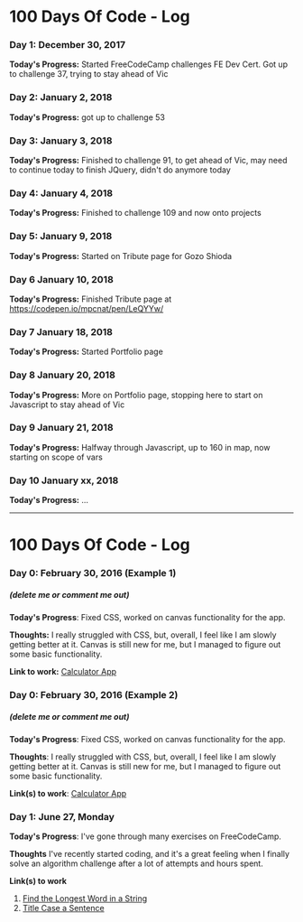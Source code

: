 # 100 Days Of Code - Log

### Day 1: December 30, 2017

**Today's Progress:** Started FreeCodeCamp challenges FE Dev Cert. Got up to challenge 37, trying to stay ahead of Vic

### Day 2: January 2, 2018

**Today's Progress:** got up to challenge 53

### Day 3: January 3, 2018

**Today's Progress:** Finished to challenge 91, to get ahead of Vic, may need to continue today to finish JQuery, didn't do anymore today

### Day 4: January 4, 2018

**Today's Progress:** Finished to challenge 109 and now onto projects

### Day 5: January 9, 2018

**Today's Progress:** Started on Tribute page for Gozo Shioda

### Day 6 January 10, 2018

**Today's Progress:** Finished Tribute page at https://codepen.io/mpcnat/pen/LeQYYw/

### Day 7 January 18, 2018

**Today's Progress:** Started Portfolio page

### Day 8 January 20, 2018

**Today's Progress:** More on Portfolio page, stopping here to start on Javascript to stay ahead of Vic

### Day 9 January 21, 2018

**Today's Progress:** Halfway through Javascript, up to 160 in map, now starting on scope of vars

### Day 10 January xx, 2018

**Today's Progress:** ...


---

# 100 Days Of Code - Log

### Day 0: February 30, 2016 (Example 1)
##### (delete me or comment me out)

**Today's Progress**: Fixed CSS, worked on canvas functionality for the app.

**Thoughts:** I really struggled with CSS, but, overall, I feel like I am slowly getting better at it. Canvas is still new for me, but I managed to figure out some basic functionality.

**Link to work:** [Calculator App](http://www.example.com)

### Day 0: February 30, 2016 (Example 2)
##### (delete me or comment me out)

**Today's Progress**: Fixed CSS, worked on canvas functionality for the app.

**Thoughts**: I really struggled with CSS, but, overall, I feel like I am slowly getting better at it. Canvas is still new for me, but I managed to figure out some basic functionality.

**Link(s) to work**: [Calculator App](http://www.example.com)


### Day 1: June 27, Monday

**Today's Progress**: I've gone through many exercises on FreeCodeCamp.

**Thoughts** I've recently started coding, and it's a great feeling when I finally solve an algorithm challenge after a lot of attempts and hours spent.

**Link(s) to work**
1. [Find the Longest Word in a String](https://www.freecodecamp.com/challenges/find-the-longest-word-in-a-string)
2. [Title Case a Sentence](https://www.freecodecamp.com/challenges/title-case-a-sentence)

